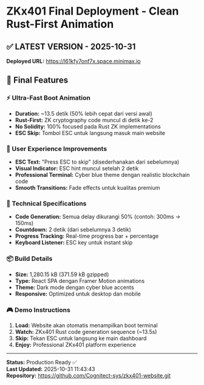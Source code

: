 # ZKx401 Final Deployment - Clean Rust-First Animation

## ✅ LATEST VERSION - 2025-10-31

**Deployed URL:** https://l61kfy7onf7x.space.minimax.io

## 🎯 Final Features

### ⚡ Ultra-Fast Boot Animation
- **Duration:** ~13.5 detik (50% lebih cepat dari versi awal)
- **Rust-First:** ZK cryptography code muncul di detik ke-2
- **No Solidity:** 100% focused pada Rust ZK implementations
- **ESC Skip:** Tombol ESC untuk langsung masuk main website

### 💫 User Experience Improvements
- **ESC Text:** "Press ESC to skip" (disederhanakan dari sebelumnya)
- **Visual Indicator:** ESC hint muncul setelah 2 detik
- **Professional Terminal:** Cyber blue theme dengan realistic blockchain code
- **Smooth Transitions:** Fade effects untuk kualitas premium

### 🔧 Technical Specifications
- **Code Generation:** Semua delay dikurangi 50% (contoh: 300ms → 150ms)
- **Countdown:** 2 detik (dari sebelumnya 3 detik)
- **Progress Tracking:** Real-time progress bar + percentage
- **Keyboard Listener:** ESC key untuk instant skip

### 📦 Build Details
- **Size:** 1,280.15 kB (371.59 kB gzipped)
- **Type:** React SPA dengan Framer Motion animations
- **Theme:** Dark mode dengan cyber blue accents
- **Responsive:** Optimized untuk desktop dan mobile

### 🎮 Demo Instructions
1. **Load:** Website akan otomatis menampilkan boot terminal
2. **Watch:** ZKx401 Rust code generation sequence (~13.5s)
3. **Skip:** Tekan ESC untuk langsung ke main dashboard
4. **Enjoy:** Professional ZKx401 platform experience

---

**Status:** Production Ready ✅  
**Last Updated:** 2025-10-31 11:43:43  
**Repository:** https://github.com/Cognitect-sys/zkx401-website.git